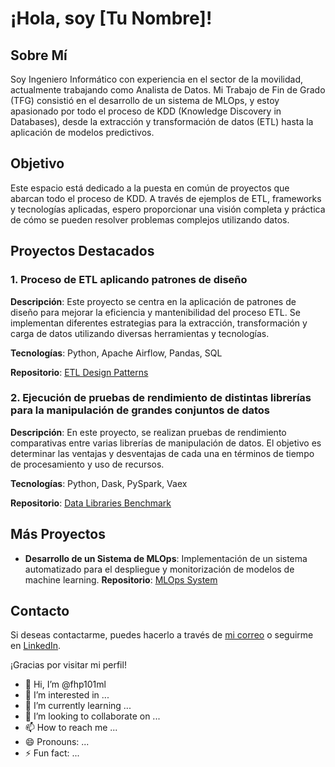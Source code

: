 # ¡Hola, soy [Tu Nombre]!

## Sobre Mí
Soy Ingeniero Informático con experiencia en el sector de la movilidad, actualmente trabajando como Analista de Datos. Mi Trabajo de Fin de Grado (TFG) consistió en el desarrollo de un sistema de MLOps, y estoy apasionado por todo el proceso de KDD (Knowledge Discovery in Databases), desde la extracción y transformación de datos (ETL) hasta la aplicación de modelos predictivos.

## Objetivo
Este espacio está dedicado a la puesta en común de proyectos que abarcan todo el proceso de KDD. A través de ejemplos de ETL, frameworks y tecnologías aplicadas, espero proporcionar una visión completa y práctica de cómo se pueden resolver problemas complejos utilizando datos.

## Proyectos Destacados

### 1. Proceso de ETL aplicando patrones de diseño
**Descripción**: Este proyecto se centra en la aplicación de patrones de diseño para mejorar la eficiencia y mantenibilidad del proceso ETL. Se implementan diferentes estrategias para la extracción, transformación y carga de datos utilizando diversas herramientas y tecnologías.

**Tecnologías**: Python, Apache Airflow, Pandas, SQL

**Repositorio**: [ETL Design Patterns]()

### 2. Ejecución de pruebas de rendimiento de distintas librerías para la manipulación de grandes conjuntos de datos
**Descripción**: En este proyecto, se realizan pruebas de rendimiento comparativas entre varias librerías de manipulación de datos. El objetivo es determinar las ventajas y desventajas de cada una en términos de tiempo de procesamiento y uso de recursos.

**Tecnologías**: Python, Dask, PySpark, Vaex

**Repositorio**: [Data Libraries Benchmark](https://github.com/tu-usuario/data-libraries-benchmark)

## Más Proyectos

- **Desarrollo de un Sistema de MLOps**: Implementación de un sistema automatizado para el despliegue y monitorización de modelos de machine learning.
  **Repositorio**: [MLOps System]()



## Contacto
Si deseas contactarme, puedes hacerlo a través de [mi correo](mailto:fhp101ml@gmail.com) o seguirme en [LinkedIn](www.linkedin.com/in/fernando-herrera-poch-31010445).

¡Gracias por visitar mi perfil!



- 👋 Hi, I’m @fhp101ml
- 👀 I’m interested in ...
- 🌱 I’m currently learning ...
- 💞️ I’m looking to collaborate on ...
- 📫 How to reach me ...
- 😄 Pronouns: ...
- ⚡ Fun fact: ...

<!---
fhp101ml/fhp101ml is a ✨ special ✨ repository because its `README.md` (this file) appears on your GitHub profile.
You can click the Preview link to take a look at your changes.
--->
